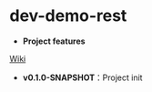 ﻿# dev-demo-rest

* **Project features**

[Wiki](http://git.oschina.net/jasonwu/dev-demo-rest/wikis/) 

* **v0.1.0-SNAPSHOT**：Project init